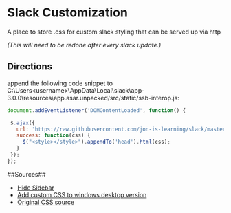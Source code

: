 # Slack Customization

A place to store .css for custom slack styling that can be served up via http

*(This will need to be redone after every slack update.)*

## Directions

append the following code snippet to C:\Users\<username>\AppData\Local\slack\app-3.0.0\resources\app.asar.unpacked/src/static/ssb-interop.js:

```javascript
document.addEventListener('DOMContentLoaded', function() {

 $.ajax({
   url: 'https://raw.githubusercontent.com/jon-is-learning/slack/master/darkSlack.css',
   success: function(css) {
     $("<style></style>").appendTo('head').html(css);
   }
 });
});
```

##Sources##

 - [Hide Sidebar](http://www.0atman.com/remove-slacks-sidebar.html "start of rabbit hole")
 - [Add custom CSS to windows desktop version](https://github.com/laCour/slack-night-mode/issues/73#issuecomment-287467332 "directions for fetching custom URL at load")
 - [Original CSS source](https://cdn.rawgit.com/laCour/slack-night-mode/master/css/raw/black.css "sourced from previous link directions")
